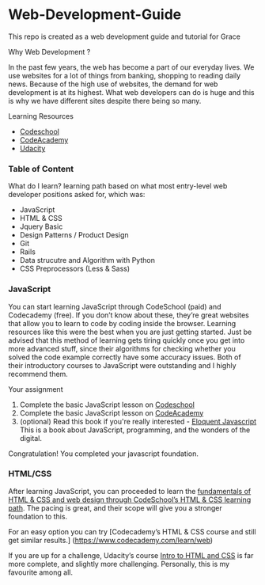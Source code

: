 # Web-Development-Guide
This repo is created as a web development guide and tutorial for Grace

Why Web Development ?

In the past few years, the web has become a part of our everyday lives. We use websites for a lot of things from banking, shopping to reading daily news. Because of the high use of websites, the demand for web development is at its highest. What web developers can do is huge and this is why we have different sites despite there being so many. 

Learning Resources 
* [Codeschool](http://codeschool.com)
* [CodeAcademy](http://codeacademy.com)
* [Udacity](http://udacity.com)

### Table of Content
What do I learn?
learning path based on what most entry-level web developer positions asked for, which was:

* JavaScript
* HTML & CSS
* Jquery Basic
* Design Patterns / Product Design
* Git
* Rails
* Data strucutre and Algorithm with Python
* CSS Preprocessors (Less & Sass)

### JavaScript

You can start learning JavaScript through CodeSchool (paid) and Codecademy (free). If you don’t know about these, they’re great websites that allow you to learn to code by coding inside the browser. Learning resources like this were the best when you are just getting started. Just be advised that this method of learning gets tiring quickly once you get into more advanced stuff, since their algorithms for checking whether you solved the code example correctly have some accuracy issues. Both of their introductory courses to JavaScript were outstanding and I highly recommend them.

Your assignment
1. Complete the basic JavaScript lesson on [Codeschool](http://codeschool.com)
2. Complete the basic JavaScript lesson on [CodeAcademy](http://codeacademy.com)
3. (optional) Read this book if you're really interested - [Eloquent Javascript](http://eloquentjavascript.net/) This is a        book about JavaScript, programming, and the wonders of the digital. 

Congratulation! You completed your javascript foundation.

### HTML/CSS

After learning JavaScript, you can proceeded to learn the [fundamentals of HTML & CSS and web design through CodeSchool’s HTML & CSS learning path](https://www.codeschool.com/learn/html-css). The pacing is great, and their scope will give you  a stronger foundation to this.

For an easy option you can try [Codecademy’s HTML & CSS course and still get similar results.] (https://www.codecademy.com/learn/web) 

If you are up for a challenge, Udacity’s course [Intro to HTML and CSS](https://www.udacity.com/course/intro-to-html-and-css--ud304) is far more complete, and slightly more challenging. Personally, this is my favourite among all.




